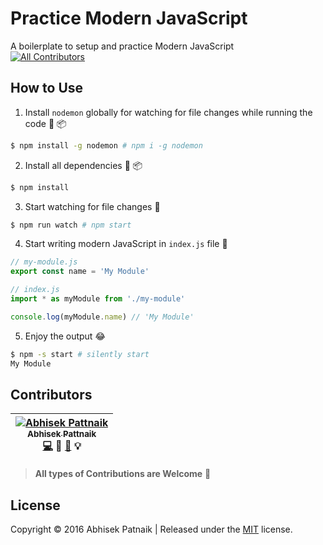 # Practice Modern JavaScript
A boilerplate to setup and practice Modern JavaScript  
[![All Contributors](https://img.shields.io/badge/all_contributors-1-orange.svg?style=flat-square)](#contributors)

## How to Use

1. Install `nodemon` globally for watching for file changes while running the code :beginner: :package:

  ```sh
  $ npm install -g nodemon # npm i -g nodemon
  ```

2. Install all dependencies :beginner: :package:

  ```sh
  $ npm install
  ```

3. Start watching for file changes :eyes:

  ```sh
  $ npm run watch # npm start
  ```

4. Start writing modern JavaScript in `index.js` file :memo:

  ```js
  // my-module.js
  export const name = 'My Module'
  ```

  ```js
  // index.js
  import * as myModule from './my-module'

  console.log(myModule.name) // 'My Module'
  ```

5. Enjoy the output :joy:

  ```sh
  $ npm -s start # silently start
  My Module
  ```

## Contributors

<!-- ALL-CONTRIBUTORS-LIST:START - Do not remove or modify this section -->
| [![Abhisek Pattnaik](https://avatars.githubusercontent.com/u/1029200?v=3&s=100)<br /><sub>Abhisek Pattnaik</sub>](http://about.me/abhisekp)<br />[💻](https://github.com/abhisekp/Practice-Modern-JavaScript/commits?author=abhisekp) 🎨 [📖](https://github.com/abhisekp/Practice-Modern-JavaScript/commits?author=abhisekp) 💡 |
| :---: |
<!-- ALL-CONTRIBUTORS-LIST:END -->

> **All types of Contributions are Welcome** :pray:

## License

Copyright © 2016 Abhisek Patnaik | Released under the [MIT](LICENSE) license.
